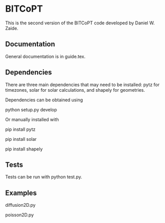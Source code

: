 # BITCoPT
This is the second version of the BITCoPT code developed by Daniel W. Zaide.

## Documentation 
General documentation is in guide.tex.

## Dependencies
There are three main dependencies that may need to be installed: pytz for timezones, solar for solar calculations, and shapely for geometries.

Dependencies can be obtained using

python setup.py develop

Or manually installed with

pip install pytz

pip install solar

pip install shapely


## Tests
Tests can be run with python test.py.

## Examples

diffusion2D.py

poisson2D.py

